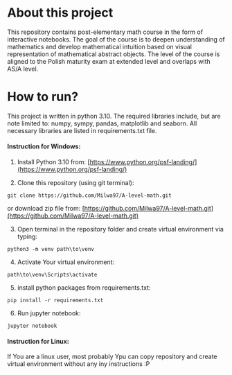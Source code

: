 # About this project


This repository contains post-elementary math course in the form of interactive notebooks. The goal of the course is to deepen understanding of mathematics and develop mathematical intuition based on visual representation of mathematical abstract objects. The level of the course is aligned to the Polish maturity exam at extended level and overlaps with AS/A level.


# How to run?

This project is written in python 3.10. The required libraries include, but are note limited to: numpy, sympy, pandas, matplotlib and seaborn. All necessary libraries are listed in requirements.txt file.

#### Instruction for Windows:

1. Install Python 3.10 from: [https://www.python.org/psf-landing/](https://www.python.org/psf-landing/)

2. Clone this repository (using git terminal):

```
git clone https://github.com/Milwa97/A-level-math.git
```

or download zip file from: [https://github.com/Milwa97/A-level-math.git](https://github.com/Milwa97/A-level-math.git)

3. Open terminal in the repository folder and create virtual environment via typing: 
```
python3 -m venv path\to\venv
```

4. Activate Your virtual environment:

```
path\to\venv\Scripts\activate

```

5. install python packages from requirements.txt:
```
pip install -r requirements.txt
```

6. Run jupyter notebook:
```
jupyter notebook
```

#### Instruction for Linux:
If You are a linux user, most probably Ypu can copy repository and create virtual environment without any iny instructions :P 



